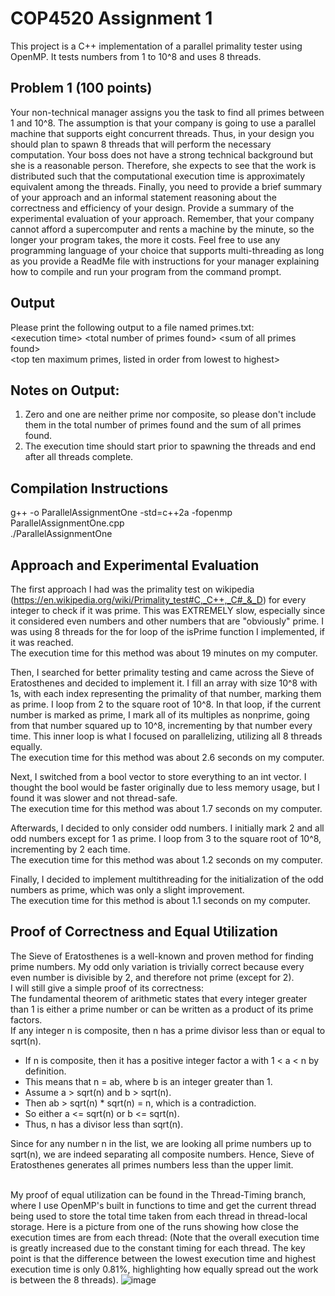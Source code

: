 # COP4520 Assignment 1

This project is a C++ implementation of a parallel primality tester using OpenMP.
It tests numbers from 1 to 10^8 and uses 8 threads.

## Problem 1 (100 points) 
Your non-technical manager assigns you the task to find all primes between 1 and 
10^8.  The assumption is that your company is going to use a parallel machine that 
supports eight concurrent threads. Thus, in your design you should plan to spawn 8 
threads that will perform the necessary computation. Your boss does not have a strong 
technical background but she is a reasonable person. Therefore, she expects to see that 
the work is distributed such that the computational execution time is approximately 
equivalent among the threads. Finally, you need to provide a brief summary of your 
approach and an informal statement reasoning about the correctness and efficiency of 
your design. Provide a summary of the experimental evaluation of your approach. 
Remember, that your company cannot afford a supercomputer and rents a machine by 
the minute, so the longer your program takes, the more it costs. Feel free to use any 
programming language of your choice that supports multi-threading as long as you 
provide a ReadMe file with instructions for your manager explaining how to compile and 
run your program from the command prompt.

## Output
Please print the following output to a file named primes.txt: 
<br> \<execution time>  \<total number of primes found>  \<sum of all primes found> 
<br> \<top ten maximum primes, listed in order from lowest to highest>

## Notes on Output: 
1. Zero and one are neither prime nor composite, so please don't include them in 
the total number of primes found and the sum of all primes found. 
2. The execution time should start prior to spawning the threads and end after all 
threads complete.

## Compilation Instructions
g++ -o ParallelAssignmentOne -std=c++2a -fopenmp ParallelAssignmentOne.cpp
<br> ./ParallelAssignmentOne

## Approach and Experimental Evaluation
The first approach I had was the primality test on wikipedia (https://en.wikipedia.org/wiki/Primality_test#C,_C++,_C#_&_D) for every integer to check if it was prime. This was EXTREMELY slow, especially since it considered even numbers and other numbers that are "obviously" prime. I was using 8 threads for the for loop of the isPrime function I implemented, if it was reached.
<br> The execution time for this method was about 19 minutes on my computer.

Then, I searched for better primality testing and came across the Sieve of Eratosthenes and decided to implement it. I fill an array with size 10^8 with 1s, with each index representing the primality of that number, marking them as prime. I loop from 2 to the square root of 10^8. In that loop, if the current number is marked as prime, I mark all of its multiples as nonprime, going from that number squared up to 10^8, incrementing by that number every time. This inner loop is what I focused on parallelizing, utilizing all 8 threads equally.
<br> The execution time for this method was about 2.6 seconds on my computer.

Next, I switched from a bool vector to store everything to an int vector. I thought the bool would be faster originally due to less memory usage, but I found it was slower and not thread-safe.
<br> The execution time for this method was about 1.7 seconds on my computer.

Afterwards, I decided to only consider odd numbers. I initially mark 2 and all odd numbers except for 1 as prime. I loop from 3 to the square root of 10^8, incrementing by 2 each time.
<br> The execution time for this method was about 1.2 seconds on my computer.

Finally, I decided to implement multithreading for the initialization of the odd numbers as prime, which was only a slight improvement.
<br> The execution time for this method is about 1.1 seconds on my computer.

## Proof of Correctness and Equal Utilization
The Sieve of Eratosthenes is a well-known and proven method for finding prime numbers. My odd only variation is trivially correct because every even number is divisible by 2, and therefore not prime (except for 2).
<br> I will still give a simple proof of its correctness:
<br> The fundamental theorem of arithmetic states that every integer greater than 1 is either a prime number or can be written as a product of its prime factors.
<br> If any integer n is composite, then n has a prime divisor less than or equal to sqrt(n).
- If n is composite, then it has a positive integer factor a with 1 < a < n by definition. 
- This means that n = ab, where b is an integer greater than 1.
- Assume a > sqrt(n) and b > sqrt(n). 
- Then ab > sqrt(n) * sqrt(n) = n, which is a contradiction. 
- So either a <= sqrt(n) or b <= sqrt(n).
- Thus, n has a divisor less than sqrt(n).

Since for any number n in the list, we are looking all prime numbers up to sqrt(n), we are indeed separating all composite numbers. Hence, Sieve of Eratosthenes generates all primes numbers less than the upper limit.

<br> My proof of equal utilization can be found in the Thread-Timing branch, where I use OpenMP's built in functions to time and get the current thread being used to store the total time taken from each thread in thread-local storage. Here is a picture from one of the runs showing how close the execution times are from each thread: (Note that the overall execution time is greatly increased due to the constant timing for each thread. The key point is that the difference between the lowest execution time and highest execution time is only 0.81%, highlighting how equally spread out the work is between the 8 threads).
![image](https://user-images.githubusercontent.com/74631846/214987164-58e0fd81-05b3-4ef4-805f-b98c31b769c5.png)

